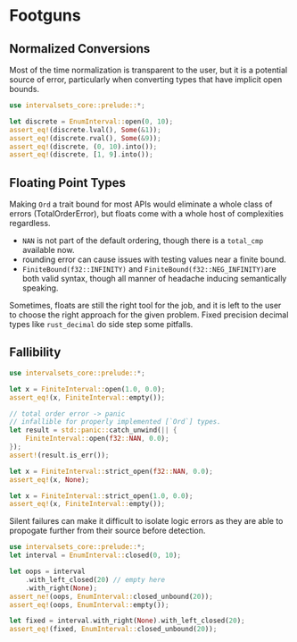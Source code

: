 # Footguns

## Normalized Conversions

Most of the time normalization is transparent to the user, but it is a
potential source of error, particularly when converting types that have
implicit open bounds.

```rust
use intervalsets_core::prelude::*;

let discrete = EnumInterval::open(0, 10);
assert_eq!(discrete.lval(), Some(&1));
assert_eq!(discrete.rval(), Some(&9));
assert_eq!(discrete, (0, 10).into());
assert_eq!(discrete, [1, 9].into());
```

## Floating Point Types

Making `Ord` a trait bound for most APIs would eliminate a whole class of errors 
(TotalOrderError), but floats come with a whole host of complexities regardless.

 * `NAN` is not part of the default ordering, though there is a `total_cmp`
    available now.
 * rounding error can cause issues with testing values near a finite bound.
 * `FiniteBound(f32::INFINITY)` and `FiniteBound(f32::NEG_INFINITY)`are both
    valid syntax, though all manner of headache inducing semantically speaking.

Sometimes, floats are still the right tool for the job, and it is left to the
user to choose the right approach for the given problem. Fixed precision
decimal types like `rust_decimal` do side step some pitfalls.

## Fallibility

```rust
use intervalsets_core::prelude::*;

let x = FiniteInterval::open(1.0, 0.0);
assert_eq!(x, FiniteInterval::empty());

// total order error -> panic
// infallible for properly implemented [`Ord`] types.
let result = std::panic::catch_unwind(|| {
    FiniteInterval::open(f32::NAN, 0.0);
});
assert!(result.is_err());

let x = FiniteInterval::strict_open(f32::NAN, 0.0);
assert_eq!(x, None);

let x = FiniteInterval::strict_open(1.0, 0.0);
assert_eq!(x, FiniteInterval::empty());
```

Silent failures can make it difficult to isolate logic errors as they are
able to propogate further from their source before detection.

```rust
use intervalsets_core::prelude::*;
let interval = EnumInterval::closed(0, 10);

let oops = interval
    .with_left_closed(20) // empty here
    .with_right(None);
assert_ne!(oops, EnumInterval::closed_unbound(20));
assert_eq!(oops, EnumInterval::empty());

let fixed = interval.with_right(None).with_left_closed(20);
assert_eq!(fixed, EnumInterval::closed_unbound(20));
```